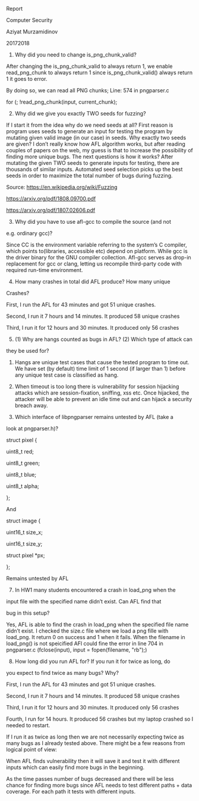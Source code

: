 Report 

Computer Security 

Aziyat Murzamidinov 

20172018 

 

 

1) Why did you need to change is_png_chunk_valid? 

After changing the is_png_chunk_valid to always return 1, we enable read_png_chunk to always return 1 since is_png_chunk_valid() always return 1 it goes to error.  

By doing so, we can read all PNG chunks; Line: 574 in pngparser.c  

for (; !read_png_chunk(input, current_chunk); 

 

  

  

2) Why did we give you exactly TWO seeds for fuzzing? 

 If I start it from the idea why do we need seeds at all? First reason is program uses seeds to generate an input for testing the program by mutating given valid image (in our case) in seeds. Why exactly two seeds are given? I don’t really know how AFL algorithm works, but after reading couples of papers on the web, my guess is that to increase the possibility of finding more unique bugs. The next questions is how it works? After mutating the given TWO seeds to generate inputs for testing, there are thousands of similar inputs. Automated seed selection picks up the best seeds in order to maximize the total number of bugs during fuzzing.  

Source: https://en.wikipedia.org/wiki/Fuzzing 

https://arxiv.org/pdf/1808.09700.pdf 

https://arxiv.org/pdf/1807.02606.pdf 

  

3) Why did you have to use afl-gcc to compile the source (and not 

e.g. ordinary gcc)? 

Since CC is the environment variable referring to the system’s C compiler, which points to(libraries, accessible etc) depend on platform.  While gcc is the driver binary for the GNU compiler collection. Afl-gcc serves as drop-in replacement for gcc or clang, letting us recompile third-party code with required run-time environment.   

  

  

4) How many crashes in total did AFL produce? How many unique 

Crashes? 

First, I run the AFL for 43 minutes and got 51 unique crashes.  

Second, I run it 7 hours and 14 minutes. It produced 58 unique crashes 

Third, I run it for 12 hours and 30 minutes. It produced only 56 crashes 

  

  

5) (1) Why are hangs counted as bugs in AFL? (2) Which type of attack can 

they be used for? 

1) Hangs are unique test cases that cause the tested program to time out. We have set (by default) time limit of 1 second (if larger than 1) before any unique test case is classified as hang.  

 2) When timeout is too long there is vulnerability for session hijacking attacks which are session-fixation, sniffing, xss etc. Once hijacked, the attacker will be able to prevent an idle time out and can hijack a security breach away.  

  

6) Which interface of libpngparser remains untested by AFL (take a 

look at pngparser.h)? 

 

 struct pixel { 

uint8_t red; 

uint8_t green; 

uint8_t blue; 

uint8_t alpha; 

}; 

 
And  

struct image { 

uint16_t size_x; 

uint16_t size_y; 

struct pixel *px; 

}; 

 
Remains untested by AFL 

 

 

  

7) In HW1 many students encountered a crash in load_png when the 

input file with the specified name didn’t exist. Can AFL find that 

bug in this setup? 

Yes, AFL is able to find the crash in load_png when the specified file name didn’t exist. I checked the size.c file where we load a png fille with load_png. It return 0 on success and 1 when it fails. When the filename in load_png() is not speicified AFl could fine the error in line 704 in pngparser.c (fclose(input), input = fopen(filename, "rb");) 

 

  

  

8) How long did you run AFL for? If you run it for twice as long, do 

you expect to find twice as many bugs? Why? 

First, I run the AFL for 43 minutes and got 51 unique crashes.  

Second, I run it 7 hours and 14 minutes. It produced 58 unique crashes 

Third, I run it for 12 hours and 30 minutes. It produced only 56 crashes 

Fourth, I run for 14 hours. It produced 56 crashes but my laptop crashed so I needed to restart. 

If I run it as twice as long then we are not necessarily expecting twice as many bugs as I already tested above. There might be a few reasons from logical point of view:  

When AFL finds vulnerability then it will save it and test it with different inputs which can easily find more bugs in the beginning. 

As the time passes number of bugs decreased and there will be less chance for finding more bugs since AFL needs to test different paths + data coverage. For each path it tests with different inputs. 
